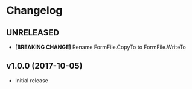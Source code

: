 # Changelog

## UNRELEASED

- **[BREAKING CHANGE]** Rename FormFile.CopyTo to FormFile.WriteTo

## v1.0.0 (2017-10-05)

- Initial release
